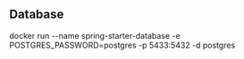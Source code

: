 ## Database
docker run --name spring-starter-database -e POSTGRES_PASSWORD=postgres -p 5433:5432 -d postgres